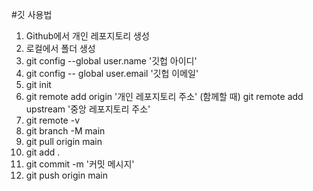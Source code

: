 #깃 사용법
1. Github에서 개인 레포지토리 생성
2. 로컬에서 폴더 생성
3. git config --global user.name '깃헙 아이디'
4. git config -- global user.email '깃헙 이메일'
5. git init
6. git remote add origin '개인 레포지토리 주소'
(함께할 때) git remote add upstream '중앙 레포지토리 주소'
7. git remote -v
8. git branch -M main
9. git pull origin main
10. git add .
11. git commit -m '커밋 메시지'
12. git push origin main